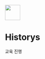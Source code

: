 <img src="http://gudi.kr/gdc3/images/icon_goodee.png" width="50" height="50"></img>

# Historys
교육 진행
